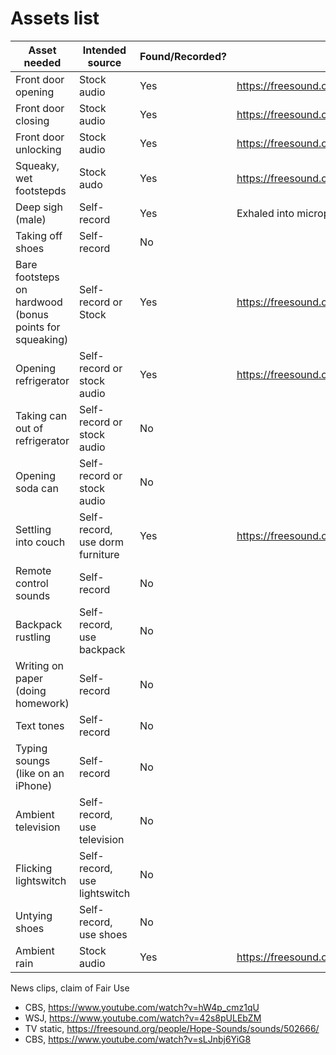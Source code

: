 # Assets list

| Asset needed | Intended source | Found/Recorded? | From where?
| ------------ | --------------- | --------------- | ----------- |
| Front door opening | Stock audio | Yes | https://freesound.org/people/JakLocke/sounds/261091/ |
| Front door closing | Stock audio | Yes | https://freesound.org/people/JakLocke/sounds/261091/ |
| Front door unlocking | Stock audio | Yes | https://freesound.org/people/angelkunev/sounds/519065/ |
| Squeaky, wet footstepds | Stock audo | Yes | https://freesound.org/people/j1987/sounds/335760/ |
| Deep sigh (male) | Self-record | Yes | Exhaled into microphone |
| Taking off shoes | Self-record | No | |
| Bare footsteps on hardwood (bonus points for squeaking) | Self-record or Stock | Yes | https://freesound.org/people/16H_Panska_Skerl_Jan/sounds/499061/ |
| Opening refrigerator | Self-record or stock audio | Yes | https://freesound.org/people/brytonentertainment/sounds/369175/ |
| Taking can out of refrigerator | Self-record or stock audio | No |
| Opening soda can | Self-record or stock audio | No | 
| Settling into couch | Self-record, use dorm furniture | Yes | https://freesound.org/people/sidequesting/sounds/541544/ |
| Remote control sounds | Self-record | No | |
| Backpack rustling | Self-record, use backpack | No | |
| Writing on paper (doing homework) | Self-record | No | |
| Text tones | Self-record | No | |
| Typing soungs (like on an iPhone) | Self-record | No | |
| Ambient television | Self-record, use television | No | |
| Flicking lightswitch | Self-record, use lightswitch | No | |
| Untying shoes | Self-record, use shoes | No | |
| Ambient rain | Stock audio | Yes | https://freesound.org/people/Vincent2Cent/sounds/346946/ |

News clips, claim of Fair Use
- CBS, https://www.youtube.com/watch?v=hW4p_cmz1qU
- WSJ, https://www.youtube.com/watch?v=42s8pULEbZM
- TV static, https://freesound.org/people/Hope-Sounds/sounds/502666/
- CBS, https://www.youtube.com/watch?v=sLJnbj6YiG8